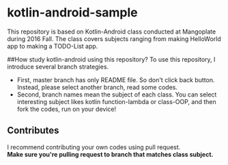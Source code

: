 # kotlin-android-sample
This repository is based on Kotlin-Android class conducted at Mangoplate during 2016 Fall.
The class covers subjects ranging from making HelloWorld app to making a TODO-List app.

##How study kotlin-android using this repository?
To use this repository, I introduce several branch strategies.
* First, master branch has only README file. 
So don't click back button. Instead, please select another branch, read some codes.
* Second, branch names mean the subject of each class. You can select interesting subject likes kotlin function-lambda or class-OOP, and then fork the codes, run on your device!

## Contributes
I recommend contributing your own codes using pull request.     
**Make sure you're pulling request to branch that matches class subject.**


